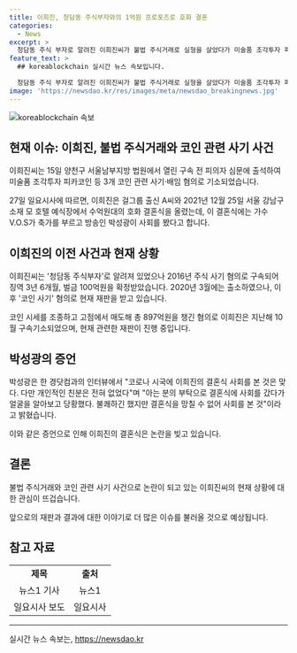 ```yaml
---
title: 이희진, 청담동 주식부자와의 1억원 프로포즈로 호화 결혼
categories:
  - News
excerpt: >
  청담동 주식 부자로 알려진 이희진씨가 불법 주식거래로 실형을 살았다가 미술품 조각투자 피카코인 등 3개 코인 관련 사기·배임 혐의로 구속 전 피의자 심문에 출석한 사실이 알려졌다. 이희진은 걸그룹 출신 A씨와 수억원대의 결혼식을 올리며 화제를 모으고 있다. 이전 주식 사기 혐의로 실형을 선고받은 이후, 현재는 코인 사기 혐의로 재판을 받고 있으며, 현재 이와 관련한 재판이 진행 중이다.
feature_text: >
  ## koreablockchain 실시간 뉴스 속보입니다.

  청담동 주식 부자로 알려진 이희진씨가 불법 주식거래로 실형을 살았다가 미술품 조각투자 피카코인 등 3개 코인 관련 사기·배임 혐의로 구속 전 피의자 심문에 출석한 사실이 알려졌다. 이희진은 걸그룹 출신 A씨와 수억원대의 결혼식을 올리며 화제를 모으고 있다. 이전 주식 사기 혐의로 실형을 선고받은 이후, 현재는 코인 사기 혐의로 재판을 받고 있으며, 현재 이와 관련한 재판이 진행 중이다.
image: 'https://newsdao.kr/res/images/meta/newsdao_breakingnews.jpg'
---
```


<p><img src="https://newsdao.kr/res/images/meta/newsdao_breakingnews.jpg" alt="koreablockchain 속보" /></p>

<h2 data-ke-size="size26">현재 이슈: 이희진, 불법 주식거래와 코인 관련 사기 사건</h2>

<p data-ke-size="size16">이희진씨는 15일 양천구 서울남부지방 법원에서 열린 구속 전 피의자 심문에 출석하여 미술품 조각투자 피카코인 등 3개 코인 관련 사기·배임 혐의로 기소되었습니다.</p>

<p data-ke-size="size16">27일 일요시사에 따르면, 이희진은 걸그룹 출신 A씨와 2021년 12월 25일 서울 강남구 소재 모 호텔 예식장에서 수억원대의 호화 결혼식을 올렸는데, 이 결혼식에는 가수 V.O.S가 축가를 부르고 방송인 박성광이 사회를 봤다고 합니다.</p>

<h2 data-ke-size="size26">이희진의 이전 사건과 현재 상황</h2>

<p data-ke-size="size16">이희진씨는 '청담동 주식부자'로 알려져 있었으나 2016년 주식 사기 혐의로 구속되어 징역 3년 6개월, 벌금 100억원을 확정받았습니다. 2020년 3월에는 출소하였으나, 이후 '코인 사기' 혐의로 현재 재판을 받고 있습니다.</p>

<p data-ke-size="size16">코인 시세를 조종하고 고점에서 매도해 총 897억원을 챙긴 혐의로 이희진은 지난해 10월 구속기소되었으며, 현재 관련한 재판이 진행 중입니다.</p>

<h2 data-ke-size="size26">박성광의 증언</h2>

<p data-ke-size="size16">박성광은 한 경닷컴과의 인터뷰에서 "코로나 시국에 이희진의 결혼식 사회를 본 것은 맞다. 다만 개인적인 친분은 전혀 없었다"며 "아는 분의 부탁으로 결혼식에 사회를 갔다가 얼굴을 알아보고 당황했다. 불쾌하긴 했지만 결혼식을 망칠 수 없어 사회를 본 것"이라고 밝혔습니다.</p>

<p data-ke-size="size16">이와 같은 증언으로 인해 이희진의 결혼식은 논란을 빚고 있습니다.</p>

<h2 data-ke-size="size26">결론</h2>

<p data-ke-size="size16">불법 주식거래와 코인 관련 사기 사건으로 논란이 되고 있는 이희진씨의 현재 상황에 대한 관심이 뜨겁습니다.</p>

<p data-ke-size="size16">앞으로의 재판과 결과에 대한 이야기로 더 많은 이슈를 불러올 것으로 예상됩니다.</p>

<h2 data-ke-size="size26">참고 자료</h2>

<table>
<tbody>
<tr>
<td style="text-align: center; height: 17px;"><b>제목</b></td>
<td style="text-align: center; height: 17px;"><b>출처</b></td>
</tr>
<tr>
<td style="text-align: center; height: 17px;">뉴스1 기사</td>
<td style="text-align: center; height: 17px;">뉴스1</td>
</tr>
<tr>
<td style="text-align: center; height: 17px;">일요시사 보도</td>
<td style="text-align: center; height: 17px;">일요시사</td>
</tr>
</tbody>
</table>

<hr>
실시간 뉴스 속보는, <a href="https://newsdao.kr" rel="dofollow">https://newsdao.kr</a>



